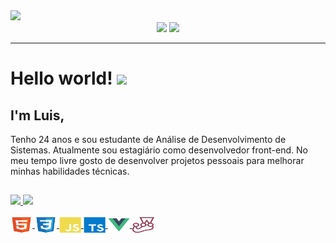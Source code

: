 <image src="https://s7.gifyu.com/images/github-gif.gif" />
  
  <div align="center">
  <a href="https://www.linkedin.com/in/luis-douglas-ab82b392/" target="_blank"><img src="https://img.shields.io/badge/-LinkedIn-%230077B5?style=for-the-badge&logo=linkedin&logoColor=white" target="_blank"></a> 
   <a href="https://t.me/Luis_DouglasR" target="_blank"><img src="https://img.shields.io/badge/Telegram-2CA5E0?style=for-the-badge&logo=telegram&logoColor=white" target="_blank"></a>
 </div>
 </center>
   <hr/>

#  Hello world!&nbsp;<img src="https://github.com/TheDudeThatCode/TheDudeThatCode/blob/master/Assets/Earth.gif" width="24px">

 
## I'm Luis,

Tenho 24 anos e sou estudante de Análise de Desenvolvimento de Sistemas. Atualmente sou estagiário como desenvolvedor front-end. No meu tempo livre gosto de desenvolver projetos pessoais para melhorar minhas habilidades técnicas.




##


 <div>
  <a href="https://github.com/LuisDouglas963">
  <img height="180em" src="https://github-readme-stats.vercel.app/api?username=LuisDouglas963&show_icons=true&theme=tokyonight&include_all_commits=true&count_private=true"/>
   <img height="180em" src="https://github-readme-stats.vercel.app/api/top-langs/?username=LuisDouglas963&layout=compact&langs_count=7&theme=tokyonight"/>
  
   
</div>
  
  <div style="display: inline_block"><br>
   
   <img align="center" alt="HTML" height="25" width="35" src="https://raw.githubusercontent.com/devicons/devicon/master/icons/html5/html5-original.svg">
  <img align="center" alt="CSS" height="25" width="35" src="https://raw.githubusercontent.com/devicons/devicon/master/icons/css3/css3-original.svg">
  <img align="center" alt="Js" height="25" width="35" src="https://raw.githubusercontent.com/devicons/devicon/master/icons/javascript/javascript-plain.svg">
  <img align="center" alt="Ts" height="25" width="35" src="https://raw.githubusercontent.com/devicons/devicon/master/icons/typescript/typescript-plain.svg">
  <img align="center" alt="React" height="25" width="35" src="https://raw.githubusercontent.com/devicons/devicon/2ae2a900d2f041da66e950e4d48052658d850630/icons/vuejs/vuejs-original.svg">
  <img align="center" alt="JEST" height="25" width="35" src="https://raw.githubusercontent.com/devicons/devicon/2ae2a900d2f041da66e950e4d48052658d850630/icons/jest/jest-plain.svg">


  
</div>
    
  
  ##
  
  <div> 
    


 
 
</div>


 



